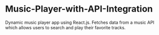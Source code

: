# Music-Player-with-API-Integration
Dynamic music player app using React.js. Fetches data from a music API which allows users to search and play their favorite tracks.
